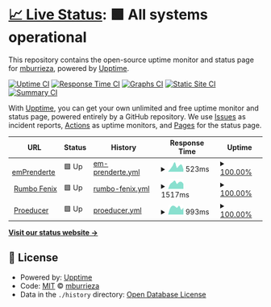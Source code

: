 # [📈 Live Status](https://mburrieza.github.io/upptime): <!--live status--> **🟩 All systems operational**

This repository contains the open-source uptime monitor and status page for [mburrieza](https://mburrieza.github.io/upptime), powered by [Upptime](https://github.com/upptime/upptime).

[![Uptime CI](https://github.com/mburrieza/upptime/workflows/Uptime%20CI/badge.svg)](https://github.com/mburrieza/upptime/actions?query=workflow%3A%22Uptime+CI%22)
[![Response Time CI](https://github.com/mburrieza/upptime/workflows/Response%20Time%20CI/badge.svg)](https://github.com/mburrieza/upptime/actions?query=workflow%3A%22Response+Time+CI%22)
[![Graphs CI](https://github.com/mburrieza/upptime/workflows/Graphs%20CI/badge.svg)](https://github.com/mburrieza/upptime/actions?query=workflow%3A%22Graphs+CI%22)
[![Static Site CI](https://github.com/mburrieza/upptime/workflows/Static%20Site%20CI/badge.svg)](https://github.com/mburrieza/upptime/actions?query=workflow%3A%22Static+Site+CI%22)
[![Summary CI](https://github.com/mburrieza/upptime/workflows/Summary%20CI/badge.svg)](https://github.com/mburrieza/upptime/actions?query=workflow%3A%22Summary+CI%22)

With [Upptime](https://upptime.js.org), you can get your own unlimited and free uptime monitor and status page, powered entirely by a GitHub repository. We use [Issues](https://github.com/mburrieza/upptime/issues) as incident reports, [Actions](https://github.com/mburrieza/upptime/actions) as uptime monitors, and [Pages](https://mburrieza.github.io/upptime) for the status page.

<!--start: status pages-->
<!-- This summary is generated by Upptime (https://github.com/upptime/upptime) -->
<!-- Do not edit this manually, your changes will be overwritten -->
<!-- prettier-ignore -->
| URL | Status | History | Response Time | Uptime |
| --- | ------ | ------- | ------------- | ------ |
| <img alt="" src="https://icons.duckduckgo.com/ip3/www.emprenderte.com.ico" height="13"> [emPrenderte](https://www.emprenderte.com) | 🟩 Up | [em-prenderte.yml](https://github.com/mburrieza/upptime/commits/HEAD/history/em-prenderte.yml) | <details><summary><img alt="Response time graph" src="./graphs/em-prenderte/response-time-week.png" height="20"> 523ms</summary><br><a href="https://mburrieza.github.io/upptime/history/em-prenderte"><img alt="Response time 606" src="https://img.shields.io/endpoint?url=https%3A%2F%2Fraw.githubusercontent.com%2Fmburrieza%2Fupptime%2FHEAD%2Fapi%2Fem-prenderte%2Fresponse-time.json"></a><br><a href="https://mburrieza.github.io/upptime/history/em-prenderte"><img alt="24-hour response time 231" src="https://img.shields.io/endpoint?url=https%3A%2F%2Fraw.githubusercontent.com%2Fmburrieza%2Fupptime%2FHEAD%2Fapi%2Fem-prenderte%2Fresponse-time-day.json"></a><br><a href="https://mburrieza.github.io/upptime/history/em-prenderte"><img alt="7-day response time 523" src="https://img.shields.io/endpoint?url=https%3A%2F%2Fraw.githubusercontent.com%2Fmburrieza%2Fupptime%2FHEAD%2Fapi%2Fem-prenderte%2Fresponse-time-week.json"></a><br><a href="https://mburrieza.github.io/upptime/history/em-prenderte"><img alt="30-day response time 487" src="https://img.shields.io/endpoint?url=https%3A%2F%2Fraw.githubusercontent.com%2Fmburrieza%2Fupptime%2FHEAD%2Fapi%2Fem-prenderte%2Fresponse-time-month.json"></a><br><a href="https://mburrieza.github.io/upptime/history/em-prenderte"><img alt="1-year response time 623" src="https://img.shields.io/endpoint?url=https%3A%2F%2Fraw.githubusercontent.com%2Fmburrieza%2Fupptime%2FHEAD%2Fapi%2Fem-prenderte%2Fresponse-time-year.json"></a></details> | <details><summary><a href="https://mburrieza.github.io/upptime/history/em-prenderte">100.00%</a></summary><a href="https://mburrieza.github.io/upptime/history/em-prenderte"><img alt="All-time uptime 95.98%" src="https://img.shields.io/endpoint?url=https%3A%2F%2Fraw.githubusercontent.com%2Fmburrieza%2Fupptime%2FHEAD%2Fapi%2Fem-prenderte%2Fuptime.json"></a><br><a href="https://mburrieza.github.io/upptime/history/em-prenderte"><img alt="24-hour uptime 100.00%" src="https://img.shields.io/endpoint?url=https%3A%2F%2Fraw.githubusercontent.com%2Fmburrieza%2Fupptime%2FHEAD%2Fapi%2Fem-prenderte%2Fuptime-day.json"></a><br><a href="https://mburrieza.github.io/upptime/history/em-prenderte"><img alt="7-day uptime 100.00%" src="https://img.shields.io/endpoint?url=https%3A%2F%2Fraw.githubusercontent.com%2Fmburrieza%2Fupptime%2FHEAD%2Fapi%2Fem-prenderte%2Fuptime-week.json"></a><br><a href="https://mburrieza.github.io/upptime/history/em-prenderte"><img alt="30-day uptime 96.76%" src="https://img.shields.io/endpoint?url=https%3A%2F%2Fraw.githubusercontent.com%2Fmburrieza%2Fupptime%2FHEAD%2Fapi%2Fem-prenderte%2Fuptime-month.json"></a><br><a href="https://mburrieza.github.io/upptime/history/em-prenderte"><img alt="1-year uptime 95.32%" src="https://img.shields.io/endpoint?url=https%3A%2F%2Fraw.githubusercontent.com%2Fmburrieza%2Fupptime%2FHEAD%2Fapi%2Fem-prenderte%2Fuptime-year.json"></a></details>
| <img alt="" src="https://icons.duckduckgo.com/ip3/rumbofenix.com.ico" height="13"> [Rumbo Fenix](https://rumbofenix.com) | 🟩 Up | [rumbo-fenix.yml](https://github.com/mburrieza/upptime/commits/HEAD/history/rumbo-fenix.yml) | <details><summary><img alt="Response time graph" src="./graphs/rumbo-fenix/response-time-week.png" height="20"> 1517ms</summary><br><a href="https://mburrieza.github.io/upptime/history/rumbo-fenix"><img alt="Response time 1500" src="https://img.shields.io/endpoint?url=https%3A%2F%2Fraw.githubusercontent.com%2Fmburrieza%2Fupptime%2FHEAD%2Fapi%2Frumbo-fenix%2Fresponse-time.json"></a><br><a href="https://mburrieza.github.io/upptime/history/rumbo-fenix"><img alt="24-hour response time 1236" src="https://img.shields.io/endpoint?url=https%3A%2F%2Fraw.githubusercontent.com%2Fmburrieza%2Fupptime%2FHEAD%2Fapi%2Frumbo-fenix%2Fresponse-time-day.json"></a><br><a href="https://mburrieza.github.io/upptime/history/rumbo-fenix"><img alt="7-day response time 1517" src="https://img.shields.io/endpoint?url=https%3A%2F%2Fraw.githubusercontent.com%2Fmburrieza%2Fupptime%2FHEAD%2Fapi%2Frumbo-fenix%2Fresponse-time-week.json"></a><br><a href="https://mburrieza.github.io/upptime/history/rumbo-fenix"><img alt="30-day response time 1633" src="https://img.shields.io/endpoint?url=https%3A%2F%2Fraw.githubusercontent.com%2Fmburrieza%2Fupptime%2FHEAD%2Fapi%2Frumbo-fenix%2Fresponse-time-month.json"></a><br><a href="https://mburrieza.github.io/upptime/history/rumbo-fenix"><img alt="1-year response time 1540" src="https://img.shields.io/endpoint?url=https%3A%2F%2Fraw.githubusercontent.com%2Fmburrieza%2Fupptime%2FHEAD%2Fapi%2Frumbo-fenix%2Fresponse-time-year.json"></a></details> | <details><summary><a href="https://mburrieza.github.io/upptime/history/rumbo-fenix">100.00%</a></summary><a href="https://mburrieza.github.io/upptime/history/rumbo-fenix"><img alt="All-time uptime 100.00%" src="https://img.shields.io/endpoint?url=https%3A%2F%2Fraw.githubusercontent.com%2Fmburrieza%2Fupptime%2FHEAD%2Fapi%2Frumbo-fenix%2Fuptime.json"></a><br><a href="https://mburrieza.github.io/upptime/history/rumbo-fenix"><img alt="24-hour uptime 100.00%" src="https://img.shields.io/endpoint?url=https%3A%2F%2Fraw.githubusercontent.com%2Fmburrieza%2Fupptime%2FHEAD%2Fapi%2Frumbo-fenix%2Fuptime-day.json"></a><br><a href="https://mburrieza.github.io/upptime/history/rumbo-fenix"><img alt="7-day uptime 100.00%" src="https://img.shields.io/endpoint?url=https%3A%2F%2Fraw.githubusercontent.com%2Fmburrieza%2Fupptime%2FHEAD%2Fapi%2Frumbo-fenix%2Fuptime-week.json"></a><br><a href="https://mburrieza.github.io/upptime/history/rumbo-fenix"><img alt="30-day uptime 100.00%" src="https://img.shields.io/endpoint?url=https%3A%2F%2Fraw.githubusercontent.com%2Fmburrieza%2Fupptime%2FHEAD%2Fapi%2Frumbo-fenix%2Fuptime-month.json"></a><br><a href="https://mburrieza.github.io/upptime/history/rumbo-fenix"><img alt="1-year uptime 100.00%" src="https://img.shields.io/endpoint?url=https%3A%2F%2Fraw.githubusercontent.com%2Fmburrieza%2Fupptime%2FHEAD%2Fapi%2Frumbo-fenix%2Fuptime-year.json"></a></details>
| <img alt="" src="https://icons.duckduckgo.com/ip3/www.proeducer.com.ico" height="13"> [Proeducer](http://www.proeducer.com) | 🟩 Up | [proeducer.yml](https://github.com/mburrieza/upptime/commits/HEAD/history/proeducer.yml) | <details><summary><img alt="Response time graph" src="./graphs/proeducer/response-time-week.png" height="20"> 993ms</summary><br><a href="https://mburrieza.github.io/upptime/history/proeducer"><img alt="Response time 800" src="https://img.shields.io/endpoint?url=https%3A%2F%2Fraw.githubusercontent.com%2Fmburrieza%2Fupptime%2FHEAD%2Fapi%2Fproeducer%2Fresponse-time.json"></a><br><a href="https://mburrieza.github.io/upptime/history/proeducer"><img alt="24-hour response time 908" src="https://img.shields.io/endpoint?url=https%3A%2F%2Fraw.githubusercontent.com%2Fmburrieza%2Fupptime%2FHEAD%2Fapi%2Fproeducer%2Fresponse-time-day.json"></a><br><a href="https://mburrieza.github.io/upptime/history/proeducer"><img alt="7-day response time 993" src="https://img.shields.io/endpoint?url=https%3A%2F%2Fraw.githubusercontent.com%2Fmburrieza%2Fupptime%2FHEAD%2Fapi%2Fproeducer%2Fresponse-time-week.json"></a><br><a href="https://mburrieza.github.io/upptime/history/proeducer"><img alt="30-day response time 1047" src="https://img.shields.io/endpoint?url=https%3A%2F%2Fraw.githubusercontent.com%2Fmburrieza%2Fupptime%2FHEAD%2Fapi%2Fproeducer%2Fresponse-time-month.json"></a><br><a href="https://mburrieza.github.io/upptime/history/proeducer"><img alt="1-year response time 761" src="https://img.shields.io/endpoint?url=https%3A%2F%2Fraw.githubusercontent.com%2Fmburrieza%2Fupptime%2FHEAD%2Fapi%2Fproeducer%2Fresponse-time-year.json"></a></details> | <details><summary><a href="https://mburrieza.github.io/upptime/history/proeducer">100.00%</a></summary><a href="https://mburrieza.github.io/upptime/history/proeducer"><img alt="All-time uptime 69.85%" src="https://img.shields.io/endpoint?url=https%3A%2F%2Fraw.githubusercontent.com%2Fmburrieza%2Fupptime%2FHEAD%2Fapi%2Fproeducer%2Fuptime.json"></a><br><a href="https://mburrieza.github.io/upptime/history/proeducer"><img alt="24-hour uptime 100.00%" src="https://img.shields.io/endpoint?url=https%3A%2F%2Fraw.githubusercontent.com%2Fmburrieza%2Fupptime%2FHEAD%2Fapi%2Fproeducer%2Fuptime-day.json"></a><br><a href="https://mburrieza.github.io/upptime/history/proeducer"><img alt="7-day uptime 100.00%" src="https://img.shields.io/endpoint?url=https%3A%2F%2Fraw.githubusercontent.com%2Fmburrieza%2Fupptime%2FHEAD%2Fapi%2Fproeducer%2Fuptime-week.json"></a><br><a href="https://mburrieza.github.io/upptime/history/proeducer"><img alt="30-day uptime 100.00%" src="https://img.shields.io/endpoint?url=https%3A%2F%2Fraw.githubusercontent.com%2Fmburrieza%2Fupptime%2FHEAD%2Fapi%2Fproeducer%2Fuptime-month.json"></a><br><a href="https://mburrieza.github.io/upptime/history/proeducer"><img alt="1-year uptime 64.91%" src="https://img.shields.io/endpoint?url=https%3A%2F%2Fraw.githubusercontent.com%2Fmburrieza%2Fupptime%2FHEAD%2Fapi%2Fproeducer%2Fuptime-year.json"></a></details>

<!--end: status pages-->

[**Visit our status website →**](https://mburrieza.github.io/upptime)

## 📄 License

- Powered by: [Upptime](https://github.com/upptime/upptime)
- Code: [MIT](./LICENSE) © [mburrieza](https://mburrieza.github.io/upptime)
- Data in the `./history` directory: [Open Database License](https://opendatacommons.org/licenses/odbl/1-0/)

